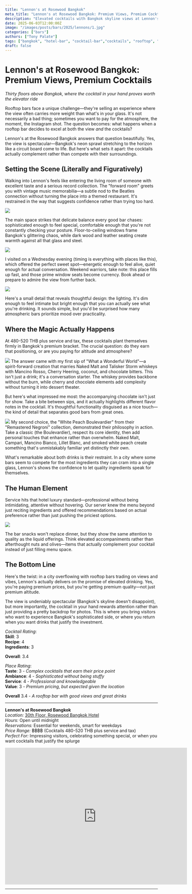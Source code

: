 ```yaml
---
title: "Lennon's at Rosewood Bangkok"
meta_title: "Lennon's at Rosewood Bangkok: Premium Views, Premium Cocktails"
description: "Elevated cocktails with Bangkok skyline views at Lennon's rooftop bar"
date: 2025-06-03T12:00:00Z
image: "/images/posts/bars/2025/lennons/1.jpg"
categories: ["bars"]
authors: ["Tony Palate"]
tags: ["bangkok", "hotel-bar", "cocktail-bar","cocktails", "rooftop", "skyline-views"]
draft: false
---
```


# Lennon's at Rosewood Bangkok: Premium Views, Premium Cocktails 

*Thirty floors above Bangkok, where the cocktail in your hand proves worth the elevator ride*

Rooftop bars face a unique challenge—they're selling an experience where the view often carries more weight than what's in your glass. It's not necessarily a bad thing; sometimes you want to pay for the atmosphere, the moment, the Instagram shot. The question becomes: what happens when a rooftop bar decides to excel at both the view *and* the cocktails?

Lennon's at the Rosewood Bangkok answers that question beautifully. Yes, the view is spectacular—Bangkok's neon sprawl stretching to the horizon like a circuit board come to life. But here's what sets it apart: the cocktails actually complement rather than compete with their surroundings.

## Setting the Scene (Literally and Figuratively)

Walking into Lennon's feels like entering the living room of someone with excellent taste and a serious record collection. The "forward room" greets you with vintage music memorabilia—a subtle nod to the Beatles connection without turning the place into a themed restaurant. It's restrained in the way that suggests confidence rather than trying too hard.

![](/images/posts/bars/2025/lennons/4.jpg)

The main space strikes that delicate balance every good bar chases: sophisticated enough to feel special, comfortable enough that you're not constantly checking your posture. Floor-to-ceiling windows frame Bangkok's glittering chaos, while dark wood and leather seating create warmth against all that glass and steel.

![](/images/posts/bars/2025/lennons/6.jpg)

I visited on a Wednesday evening (timing is everything with places like this), which offered the perfect sweet spot—energetic enough to feel alive, quiet enough for actual conversation. Weekend warriors, take note: this place fills up fast, and those prime window seats become currency. Book ahead or prepare to admire the view from further back.

![](/images/posts/bars/2025/lennons/5.jpg)

Here's a small detail that reveals thoughtful design: the lighting. It's dim enough to feel intimate but bright enough that you can actually see what you're drinking. It sounds simple, but you'd be surprised how many atmospheric bars prioritize mood over practicality.

## Where the Magic Actually Happens

At 480-520 THB plus service and tax, these cocktails plant themselves firmly in Bangkok's premium bracket. The crucial question: do they earn that positioning, or are you paying for altitude and atmosphere?

![](/images/posts/bars/2025/lennons/2.jpg)
The answer came with my first sip of "What a Wonderful World"—a spirit-forward creation that marries Naked Malt and Talisker Storm whiskeys with Mancino Rosso, Cherry Heering, coconut, and chocolate bitters. This isn't just a drink; it's a conversation starter. The whiskey provides backbone without the burn, while cherry and chocolate elements add complexity without turning it into dessert theater.

But here's what impressed me most: the accompanying chocolate isn't just for show. Take a bite between sips, and it actually highlights different flavor notes in the cocktail. It's thoughtful functionality disguised as a nice touch—the kind of detail that separates good bars from great ones.

![](/images/posts/bars/2025/lennons/3.jpg)
My second choice, the "White Peach Boulevardier" from their "Remastered Negroni" collection, demonstrated their philosophy in action. Take a classic (the Boulevardier), respect its core identity, then add personal touches that enhance rather than overwhelm. Naked Malt, Campari, Mancino Bianco, Lillet Blanc, and smoked white peach create something that's unmistakably familiar yet distinctly their own.

What's remarkable about both drinks is their restraint. In a city where some bars seem to compete for the most ingredients they can cram into a single glass, Lennon's shows the confidence to let quality ingredients speak for themselves.

## The Human Element

Service hits that hotel luxury standard—professional without being intimidating, attentive without hovering. Our server knew the menu beyond just reciting ingredients and offered recommendations based on actual preference rather than just pushing the priciest options.

![](/images/posts/bars/2025/lennons/7.jpg)

The bar snacks won't replace dinner, but they show the same attention to quality as the liquid offerings. Think elevated accompaniments rather than afterthought nuts and olives—items that actually complement your cocktail instead of just filling menu space.

## The Bottom Line

Here's the twist: in a city overflowing with rooftop bars trading on views and vibes, Lennon's actually delivers on the promise of elevated drinking. Yes, you're paying premium prices, but you're getting premium quality—not just premium altitude.

The view is undeniably spectacular (Bangkok's skyline doesn't disappoint), but more importantly, the cocktail in your hand rewards attention rather than just providing a pretty backdrop for photos. This is where you bring visitors who want to experience Bangkok's sophisticated side, or where you return when you want drinks that justify the investment.

_Cocktail Rating_:  
**Skill**: 3  
**Recipe**: 4  
**Ingredients**: 3

**Overall**: 3.4

_Place Rating_:  
**Taste**: 3 - *Complex cocktails that earn their price point*  
**Ambiance**: 4 - *Sophisticated without being stuffy*  
**Service**: 4  - *Professional and knowledgeable*   
**Value**: 3 - *Premium pricing, but expected given the location*

**Overall** 3.4 - *A rooftop bar with good views and great drinks*

---

**Lennon's at Rosewood Bangkok**  
*Location:* [30th Floor, Rosewood Bangkok Hotel](https://maps.app.goo.gl/9FwJzj4yMpE3U9vL6)  
*Hours:* Open until midnight  
*Reservations:* Essential for weekends, smart for weekdays  
*Price Range:* ฿฿฿฿ (Cocktails 480-520 THB plus service and tax)  
*Perfect For:* Impressing visitors, celebrating something special, or when you want cocktails that justify the splurge 

<iframe src="https://www.google.com/maps/embed?pb=!1m18!1m12!1m3!1d3875.5756824779514!2d100.54792720030827!3d13.744120279133499!2m3!1f0!2f0!3f0!3m2!1i1024!2i768!4f13.1!3m3!1m2!1s0x30e29f3abaf55835%3A0x24adb9fd3d7ad7af!2sLennon&#39;s!5e0!3m2!1sen!2sth!4v1752917825043!5m2!1sen!2sth" width="600" height="450" style="border:0;" allowfullscreen="" loading="lazy" referrerpolicy="no-referrer-when-downgrade"></iframe>

---
